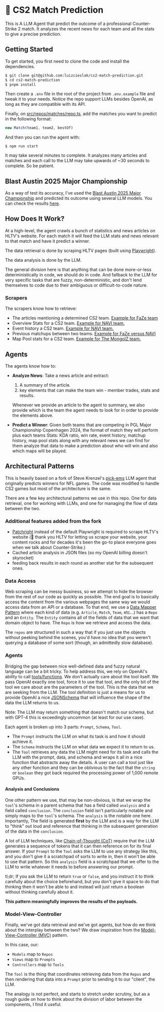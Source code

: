 # :gun: CS2 Match Prediction

This is A LLM Agent that predict the outcome of a professional Counter-Strike 2 match. It analyzes the recent news for each team and all the stats to give a precise prediction.

## Getting Started

To get started, you first need to clone the code and install the dependencies.

```sh
$ git clone git@github.com:luizcieslak/cs2-match-prediction.git
$ cd cs2-match-prediction
$ pnpm install
```

Then create a `.env` file in the root of the project from `.env.example` file and tweak it to your needs.
Notice the repo support LLMs besides OpenAI, as long as they are compatible with its API.

Finally, on [src/repos/matches/repo.ts](https://github.com/luizcieslak/cs2-match-prediction/blob/a8001afd842a0698aaec327bc08ec7ce8dbdf811/src/repos/matches/repo.ts#L20), add the matches you want to predict in the following format: 

```ts
new Match(team1, team2, bestOf)
```

And then you can run the agent with:

```
$ npm run start
```

It may take several minutes to complete. It analyzes many articles and matches
and each call to the LLM may take upwards of ~30 seconds to complete. So be
patient.

## Blast Austin 2025 Major Championship

As a way of test its accuracy, I've used the [Blast Austin 2025 Major Championship](https://www.hltv.org/events/8436/blasttv-austin-major-2025-stage-1) and predicted its outcome using several LLM models. You can check the results [here](https://github.com/luizcieslak/cs2-match-prediction/blob/main/results/README.md).

## How Does It Work?

At a high-level, the agent crawls a bunch of statistics and news articles on
HLTV's website. For each match it will feed the LLM
stats and news relevant to that match and have it predict a winner.

The data retrieval is done by scraping HLTV pages (built using
[Playwright](https://playwright.dev/)).

The data analysis is done by the LLM.

The general division here is that anything that can be done more-or-less
deterministically in code, we should do in code. And fallback to the LLM for
very specific tasks that are fuzzy, non-deterministic, and don't lend
themselves to code due to their ambiguous or difficult-to-code nature.

### Scrapers

The scrapers know how to retrieve:

- The articles mentioning a determined CS2 team. [Example for FaZe team](https://www.hltv.org/team/6667/faze#tab-newsBox)
- Overview Stats for a CS2 team. [Example for NAVI team.](https://www.hltv.org/stats/teams/4608/natus-vincere)
- Event history a CS2 team. [Example for NAVI team.](https://www.hltv.org/stats/teams/events/4608/natus-vincere)
- Previous matchups between two teams. [Example for FaZe versus NAVI](https://www.hltv.org/results?startDate=2023-06-18&endDate=2025-06-18&team=6667&team=4608&requireAllTeams=)
- Map Pool stats for a CS2 team. [Example for The MongolZ team.](https://www.hltv.org/stats/teams/maps/6248/the-mongolz)

## Agents

The agents know how to:

- **Analyze News**: Take a news article and extract:

  1. A summary of the article.
  2. key elements that can make the team win - member trades, stats and results.

  Whenever we provide an article to the agent to summary, we also provide which is the team the agent needs to look for in order to provide the elements above.

- **Predict a Winner**: Given both teams that are competing in PGL Major Championship Copenhagen 2024, the format of match they will perform
  plus each teams Stats: KDA ratio, win rate, event history, matchup history, map pool stats
  along with any relevant news we can find for them
  analyze that data to make a prediction about who will win and also which maps will be played.

## Architectural Patterns

This is heavily based on a fork of Steve Krenzel's [pick-ems](https://github.com/stevekrenzel/pick-ems) LLM agent that originally predicts winners for NFL games. The code was modified to handle CS2 games but most of the architecture is the same.

There are a few key architectural patterns we use in this repo. One for data
retrieval, one for working with LLMs, and one for managing the flow of data
between the two.

### Additional features added from the fork

- [Patchright](https://github.com/Kaliiiiiiiiii-Vinyzu/patchright-nodejs) instead of the default Playwright is required to scrape HLTV's website (🙏 thank you HLTV for letting us scrape your website, your content rocks and for decades it's been the go-to place everyone goes when we talk about Counter-Strike.)
- Cached article analysis in JSON files (so my OpenAI billing doesn't skyrocket)
- feeding back results in each round as another stat for the subsequent ones.

### Data Access

Web scraping can be messy business, so we attempt to hide the browser from the
rest of our code as quickly as possible. The end goal is to basically access
the content from the various webpages the same way we would access data from
an API or a database. To that end, we use a [Data Mapper Pattern](https://en.wikipedia.org/wiki/Data_mapper_pattern)
where each kind of data (e.g. `Article`, `Match`, `Team`, etc...) has a `Repo`
and an `Entity`. The `Entity` contains all of the fields of data that we want
that domain object to have. The `Repo` is how we retrieve and access the data.

The `repos` are structured in such a way that if you just use the objects
without peeking behind the scenes, you'd have no idea that you weren't
querying a database of some sort (though, an admittedly slow database).

### Agents

Bridging the gap between nice well-defined data and fuzzy natural language can
be a bit tricky. To help address this, we rely on OpenAI's ability to call
[tools/functions](https://platform.openai.com/docs/guides/function-calling).
We don't actually care about the tool itself. We pass OpenAI exactly one tool,
force it to use that tool, and the only bit of the tool we care about are the
parameters of the tool. This is the data that we are seeking from the LLM. The
tool definition is just a means for us to provide OpenAI a nice
[JSONSchema](https://json-schema.org/) that will influence the shape of the
data the LLM returns to us.

Note: The LLM may return something that doesn't match our schema, but with
GPT-4 this is exceedingly uncommon (at least for our use case).

Each agent is broken up into 3 parts: `Prompt`, `Schema`, `Tool`.

- The `Prompt` instructs the LLM on what its task is and how it should
  achieve it.
- The `Schema` instructs the LLM on what data we expect it to return to us.
- The `Tool` retrieves any data the LLM might need for its task and calls
  the LLM with the prompt, data, and schema and wraps it all in a nice
  function that abstracts away the details. A user can call a tool just like
  any other function and they can be oblivious to the fact that the `string`
  or `boolean` they got back required the processing power of 1,000 remote
  GPUs.

#### Analysis and Conclusions

One other pattern we use, that may be non-obvious, is that we wrap the
`tool`'s schema in a parent schema that has a field called `analysis` and a
field called `conclusion`. The `conclusion` field isn't particularly notable
and simply maps to the `tool`'s schema. The `analysis` is the notable one
here. Importantly, The field is generated **first** by the LLM and is a way
for the LLM to "think" out loud and reference that thinking in the subsequent
generation of the data in the `conclusion`.

A lot of LLM techniques, like [Chain-of-Thought
(CoT)](https://en.wikipedia.org/wiki/Prompt_engineering#Chain-of-thought)
require that the LLM generates a sequence of tokens that it can then reference
on for its final answer. If your `Prompt` to the `Tool` asks the LLM to use
any strategy like this, and you don't give it a scratchpad of sorts to write
in, then it won't be able to use that pattern. So this `analysis` field is a
scratchpad that we offer to the LLM to write whatever it needs to before
answering our prompt.

tl;dr; If you ask the LLM to return `true` or `false`, and you instruct it to
think carefully about the choice beforehand, but you don't give it space to
do that thinking then it won't be able to and instead will just return a boolean
without thinking carefully about it.

**This pattern meaningfully improves the results of the payloads.**

### Model-View-Controller

Finally, we've got data retrieval and we've got agents, but how do we think about
the interplay between the two? We draw inspiration from the
[Model-View-Controller (MVC)](https://en.wikipedia.org/wiki/Model-view-controller) pattern.

In this case, our:

- `Models` map to `Repos`
- `Views` map to `Prompts`
- `Controllers` map to `Tools`

The `Tool` is the thing that coordinates retrieving data from the `Repos` and
then rendering that data into a `Prompt` prior to sending it to our "client", the
LLM.

The analogy is not perfect, and starts to stretch under scrutiny, but as a
rough guide on how to think about the division of labor between the
components, I find it useful.

